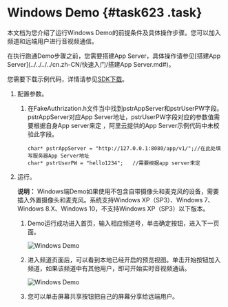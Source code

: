 # Windows Demo {#task623 .task}

本文档为您介绍了运行Windows Demo的前提条件及具体操作步骤。您可以加入频道和远端用户进行音视频通信。

在执行跑通Demo步骤之前，您需要搭建App Server，具体操作请参见[搭建App Server](../../../../cn.zh-CN/快速入门/搭建App Server.md#)。

您需要下载示例代码，详情请参见[SDK下载](../../../../cn.zh-CN/SDK参考/SDK下载.md#khd_sdk_1)。

1.  配置参数。 
    1.  在FakeAuthrization.h文件当中找到pstrAppServer和pstrUserPW字段。pstrAppServer对应App Server地址，pstrUserPW字段对应的参数值需要根据自身App server来定 ，阿里云提供的App Server示例代码中未校验此字段。 

        ``` {#codeblock_q50_zwe_4cp .language-cpp}
        char* pstrAppServer = "http://127.0.0.1:8080/app/v1/";//在此处填写服务器App Server地址
        char* pstrUserPW = "hello1234";   //需要根据app server来定        
        ```

2.  运行。 

    **说明：** Windows端Demo如果使用不包含自带摄像头和麦克风的设备，需要插入外置摄像头和麦克风。系统支持Windows XP（SP3）、Windows 7、Windows 8.X、Windows 10，不支持Windows XP（SP3）以下版本。

    1.  Demo运行成功进入首页，输入相应频道号，单击确定按钮，进入下一页面。 

        ![Windows Demo](http://static-aliyun-doc.oss-cn-hangzhou.aliyuncs.com/assets/img/170947/156462388649615_zh-CN.png)

    2.  进入频道页面后，可以看到本地已经开启的预览视图。单击开始按钮加入频道，如果该频道中有其他用户，即可开始实时音视频通话。 

        ![Windows Demo](http://static-aliyun-doc.oss-cn-hangzhou.aliyuncs.com/assets/img/170947/156462388649616_zh-CN.png)

    3.  您可以单击屏幕共享按钮把自己的屏幕分享给远端用户。

